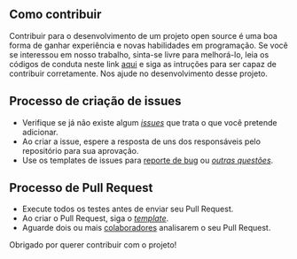 ## Como contribuir
  
  Contribuir para o desenvolvimento de um projeto open source é uma boa forma de ganhar experiência e novas habilidades em programação.
Se você se interessou em nosso trabalho, sinta-se livre para melhorá-lo, leia os códigos de conduta neste link [aqui](https://github.com/fga-eps-mds/MDS-2020-2-G5/blob/main/CODE_OF_CONDUCT.md) e siga as intruções para ser capaz de contribuir corretamente.
Nos ajude no desenvolvimento desse projeto.

## Processo de criação de issues

- Verifique se já não existe algum [_issues_](/../../issues) que trata o que você pretende adicionar.
- Ao criar a issue, espere a resposta de uns dos responsáveis pelo repositório
para sua aprovação.
- Use os templates de issues para [reporte de bug](/.github/ISSUE_TEMPLATE/bug_report.md) ou [_outras questões_](/.github/ISSUE_TEMPLATE/general-issue-template.md/).

## Processo de Pull Request

- Execute todos os testes antes de enviar seu Pull Request.
- Ao criar o Pull Request, siga o [_template_](/.github/PULL_REQUEST_TEMPLATE.md).
- Aguarde dois ou mais [colaboradores](/../../graphs/contributors) analisarem o seu Pull Request.


Obrigado por querer contribuir com o projeto!
